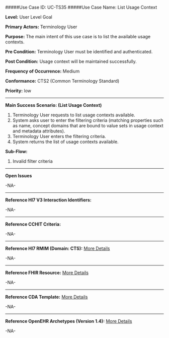 #####Use Case ID: UC-TS35
#####Use Case Name: List Usage Context

**Level:**                     User Level Goal

**Primary Actors:**            Terminology User  

**Purpose:**                   The main intent of this use case is to list the available usage contexts.

**Pre Condition:**             Terminology User must be identified and authenticated. 

**Post Condition:**            Usage context will be maintained successfully.

**Frequency of Occurrence:**   Medium

**Conformance:**             	 CTS2 (Common Terminology Standard)

**Priority:**                  low
__________________________________________________________
**Main Success Scenario: (List Usage Context)**

1.	Terminology User requests to list usage contexts available.
2.	System asks user to enter the filtering criteria (matching properties such as name, concept domains that are bound to value sets in usage context and metadata attributes).
3.	Terminology User enters the filtering criteria.
4.	System returns the list of usage contexts available.

**Sub-Flow:**

1. Invalid filter criteria

_______________________________________________________________
**Open Issues**

-NA-
_______________________________________________________________
**Reference Hl7 V3 Interaction Identifiers:**

-NA-
_______________________________________________________________
**Reference CCHIT Criteria:**

-NA-

_______________________________________________________________
**Reference Hl7 RMIM (Domain: CTS):** [More Details](http://www.hl7.org/implement/standards/product_brief.cfm?product_id=306)

-NA-

_______________________________________________________________
**Reference FHIR Resource:** [More Details](http://www.hl7.org/implement/standards/fhir/resourcelist.html)

-NA-
_______________________________________________________________
**Reference CDA Template:** [More Details](http://www.hl7.org/Special/committees/structure/index.cfm)

-NA-
_______________________________________________________________
**Reference OpenEHR Archetypes (Version 1.4):** [More Details](http://www.openehr.org/ckm/)

-NA-


